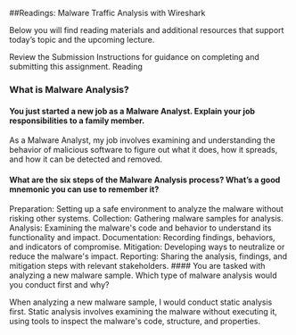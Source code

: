 
##Readings: Malware Traffic Analysis with Wireshark

Below you will find reading materials and additional resources that support today’s topic and the upcoming lecture.

Review the Submission Instructions for guidance on completing and submitting this assignment.
Reading

### What is Malware Analysis?

 ####   You just started a new job as a Malware Analyst. Explain your job responsibilities to a family member.
As a Malware Analyst, my job involves examining and understanding the behavior of malicious software to figure out what it does, how it spreads, and how it can be detected and removed.
   #### What are the six steps of the Malware Analysis process? What’s a good mnemonic you can use to remember it?
Preparation: Setting up a safe environment to analyze the malware without risking other systems.
Collection: Gathering malware samples for analysis.
Analysis: Examining the malware's code and behavior to understand its functionality and impact.
Documentation: Recording findings, behaviors, and indicators of compromise.
Mitigation: Developing ways to neutralize or reduce the malware's impact.
Reporting: Sharing the analysis, findings, and mitigation steps with relevant stakeholders.
    #### You are tasked with analyzing a new malware sample. Which type of malware analysis would you conduct first and why?

When analyzing a new malware sample, I would conduct static analysis first. Static analysis involves examining the malware without executing it, using tools to inspect the malware's code, structure, and properties. 
